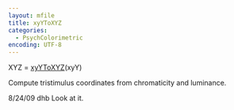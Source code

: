 ```yaml
---
layout: mfile
title: xyYToXYZ
categories:
  - PsychColorimetric
encoding: UTF-8
---
```


XYZ = [xyYToXYZ](/docs/xyYToXYZ)(xyY)

Compute tristimulus coordinates from
chromaticity and luminance.

8/24/09  dhb  Look at it.